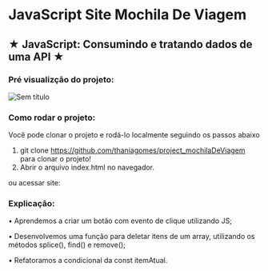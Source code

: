 # JavaScript Site Mochila De Viagem

## ★ **JavaScript: Consumindo e tratando dados de uma API** ★

### Pré visualizção do projeto:

![Sem título](https://github.com/ThaniaGomes/project_mochilaDeViagem/assets/79340835/8ec990bb-0f68-4dab-9d46-269af6a7b203)

### Como rodar o projeto:
Você pode clonar o projeto e rodá-lo localmente seguindo os passos abaixo

1. git clone https://github.com/thaniagomes/project_mochilaDeViagem para clonar o projeto!
2. Abrir o arquivo index.html no navegador.

ou acessar site: 

### Explicação:

•	Aprendemos a criar um botão com evento de clique utilizando JS;

•	Desenvolvemos uma função para deletar itens de um array,  utilizando os métodos splice(), find() e remove();

•	Refatoramos a condicional da const itemAtual.

